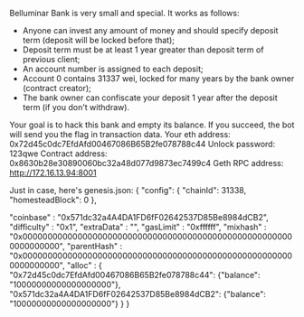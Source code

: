 Belluminar Bank is very small and special. It works as follows:

- Anyone can invest any amount of money and should specify deposit term (deposit will be locked before that);
- Deposit term must be at least 1 year greater than deposit term of previous client;
- An account number is assigned to each deposit;
- Account 0 contains 31337 wei, locked for many years by the bank owner (contract creator);
- The bank owner can confiscate your deposit 1 year after the deposit term (if you don't withdraw).

Your goal is to hack this bank and empty its balance. If you succeed, the bot will send you the flag in transaction data.
Your eth address: 0x72d45c0dc7EfdAfd00467086B65B2fe078788c44
Unlock password: 123qwe
Contract address: 0x8630b28e30890060bc32a48d077d9873ec7499c4
Geth RPC address: http://172.16.13.94:8001

Just in case, here's genesis.json:
{
"config": {
"chainId": 31338,
"homesteadBlock": 0
},

"coinbase" : "0x571dc32a4A4DA1FD6fF02642537D85Be8984dCB2",
"difficulty" : "0x1",
"extraData" : "",
"gasLimit" : "0xffffff",
"mixhash" : "0x0000000000000000000000000000000000000000000000000000000000000000",
"parentHash" : "0x0000000000000000000000000000000000000000000000000000000000000000",
"alloc" : {
"0x72d45c0dc7EfdAfd00467086B65B2fe078788c44": {"balance": "10000000000000000000"},
"0x571dc32a4A4DA1FD6fF02642537D85Be8984dCB2": {"balance": "10000000000000000000"}
}
}